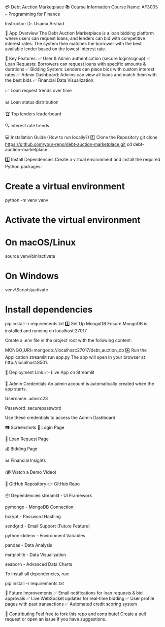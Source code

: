 💳 Debt Auction Marketplace
📚 Course Information
Course Name: AF3005 – Programming for Finance

Instructor: Dr. Usama Arshad

🚀 App Overview
The Debt Auction Marketplace is a loan bidding platform where users can request loans, and lenders can bid with competitive interest rates. The system then matches the borrower with the best available lender based on the lowest interest rate.

🔑 Key Features:
✅ User & Admin authentication (secure login/signup)
✅ Loan Requests: Borrowers can request loans with specific amounts & durations
✅ Bidding System: Lenders can place bids with custom interest rates
✅ Admin Dashboard: Admins can view all loans and match them with the best bids
✅ Financial Data Visualization:

📈 Loan request trends over time

📊 Loan status distribution

🏆 Top lenders leaderboard

🔍 Interest rate trends

💻 Installation Guide (How to run locally?)
1️⃣ Clone the Repository
git clone https://github.com/your-repo/debt-auction-marketplace.git
cd debt-auction-marketplace

2️⃣ Install Dependencies
Create a virtual environment and install the required Python packages:

# Create a virtual environment

python -m venv venv

# Activate the virtual environment

# On macOS/Linux

source venv/bin/activate

# On Windows

venv\Scripts\activate

# Install dependencies

pip install -r requirements.txt
3️⃣ Set Up MongoDB
Ensure MongoDB is installed and running on localhost:27017.

Create a .env file in the project root with the following content:

MONGO_URI=mongodb://localhost:27017/debt_auction_db
4️⃣ Run the Application
streamlit run app.py
The app will open in your browser at http://localhost:8501.

🚀 Deployment Link
👉 Live App on Streamlit

🔐 Admin Credentials
An admin account is automatically created when the app starts.

Username: admin123

Password: securepassword

Use these credentials to access the Admin Dashboard.

📷 Screenshots
🔑 Login Page

📌 Loan Request Page

💰 Bidding Page

📊 Financial Insights

(📹 Watch a Demo Video)

🔗 GitHub Repository
👉 GitHub Repo

📦 Dependencies
streamlit - UI Framework

pymongo - MongoDB Connection

bcrypt - Password Hashing

sendgrid - Email Support (Future Feature)

python-dotenv - Environment Variables

pandas - Data Analysis

matplotlib - Data Visualization

seaborn - Advanced Data Charts

To install all dependencies, run:

pip install -r requirements.txt


🚀 Future Improvements
✅ Email notifications for loan requests & bid approvals
✅ Live WebSocket updates for real-time bidding
✅ User profile pages with past transactions
✅ Automated credit scoring system

🤝 Contributing
Feel free to fork this repo and contribute!
Create a pull request or open an issue if you have suggestions.
